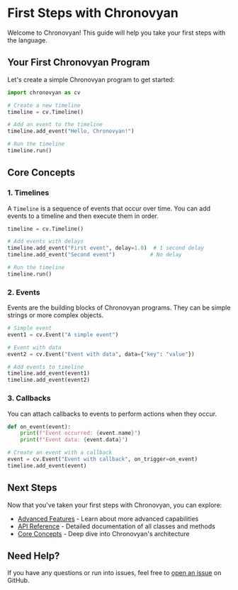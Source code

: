 # First Steps with Chronovyan

Welcome to Chronovyan! This guide will help you take your first steps with the language.

## Your First Chronovyan Program

Let's create a simple Chronovyan program to get started:

```python
import chronovyan as cv

# Create a new timeline
timeline = cv.Timeline()

# Add an event to the timeline
timeline.add_event("Hello, Chronovyan!")

# Run the timeline
timeline.run()
```

## Core Concepts

### 1. Timelines

A `Timeline` is a sequence of events that occur over time. You can add events to a timeline and then execute them in order.

```python
timeline = cv.Timeline()

# Add events with delays
timeline.add_event("First event", delay=1.0)  # 1 second delay
timeline.add_event("Second event")           # No delay

# Run the timeline
timeline.run()
```

### 2. Events

Events are the building blocks of Chronovyan programs. They can be simple strings or more complex objects.

```python
# Simple event
event1 = cv.Event("A simple event")

# Event with data
event2 = cv.Event("Event with data", data={"key": "value"})

# Add events to timeline
timeline.add_event(event1)
timeline.add_event(event2)
```

### 3. Callbacks

You can attach callbacks to events to perform actions when they occur.

```python
def on_event(event):
    print(f"Event occurred: {event.name}")
    print(f"Event data: {event.data}")

# Create an event with a callback
event = cv.Event("Event with callback", on_trigger=on_event)
timeline.add_event(event)
```

## Next Steps

Now that you've taken your first steps with Chronovyan, you can explore:

- [Advanced Features](../guides/advanced-features.md) - Learn about more advanced capabilities
- [API Reference](../reference/index.md) - Detailed documentation of all classes and methods
- [Core Concepts](../concepts/index.md) - Deep dive into Chronovyan's architecture

## Need Help?

If you have any questions or run into issues, feel free to [open an issue](https://github.com/Chronovyan/Chronovyan.github.io/issues) on GitHub.
